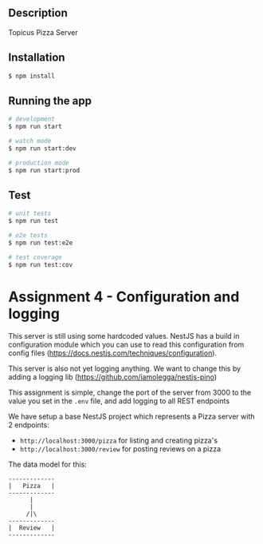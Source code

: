 ## Description

Topicus Pizza Server

## Installation

```bash
$ npm install
```

## Running the app

```bash
# development
$ npm run start

# watch mode
$ npm run start:dev

# production mode
$ npm run start:prod
```

## Test

```bash
# unit tests
$ npm run test

# e2e tests
$ npm run test:e2e

# test coverage
$ npm run test:cov
```

# Assignment 4 - Configuration and logging

This server is still using some hardcoded values. NestJS has a build in configuration module which you can use to read
this configuration from config files (https://docs.nestjs.com/techniques/configuration).

This server is also not yet logging anything. We want to change this by adding a logging
lib (https://github.com/iamolegga/nestjs-pino)

This assignment is simple, change the port of the server from 3000 to the value you set in the `.env` file, and add
logging to all REST endpoints

We have setup a base NestJS project which represents a Pizza server with 2 endpoints:

- `http://localhost:3000/pizza` for listing and creating pizza's
- `http://localhost:3000/review` for posting reviews on a pizza

The data model for this:

```
-------------
|   Pizza   |
-------------
      |
      |
     /|\
-------------
|  Review   |
-------------
```
